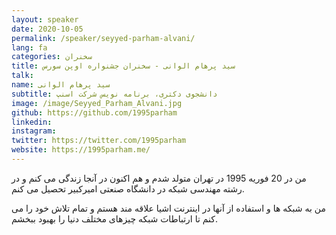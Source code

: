 ```yaml
---
layout: speaker
date: 2020-10-05
permalink: /speaker/seyyed-parham-alvani/
lang: fa
categories: سخنران
title: سید پرهام الوانی - سخنران جشنواره اوپن سورس
talk:
name: سید پرهام الوانی
subtitle: دانشجوی دکتری، برنامه نویس شرکت اسنپ
image: /image/Seyyed_Parham_Alvani.jpg
github: https://github.com/1995parham
linkedin:
instagram:
twitter: https://twitter.com/1995parham
website: https://1995parham.me/
---
```


من در 20 فوریه 1995 در تهران متولد شدم و هم اکنون در آنجا زندگی می کنم و در رشته مهندسی شبکه در دانشگاه صنعتی امیرکبیر تحصیل می کنم.

من به شبکه ها و استفاده از آنها در اینترنت اشیا علاقه مند هستم و تمام تلاش خود را می کنم تا ارتباطات شبکه چیزهای مختلف دنیا را بهبود ببخشم.

